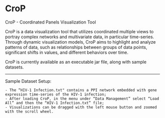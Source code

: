# CroP
CroP - Coordinated Panels Visualization Tool

CroP is a data visualization tool that utilizes coordinated multiple views to portray complex networks and multivariate data, in particular time-series. Through dynamic visualization models, CroP aims to highlight and analyze patterns of data, such as relationships between groups of data points, significant shifts in values, and different behaviors over time.

CroP is currently available as an executable jar file, along with sample datasets.

---

Sample Dataset Setup:

    - The “HIV-1 Infection.txt" contains a PPI network embedded with gene expression time-series of the HIV-1 infection;
    - After loading CroP, in the menu under “Data Management” select “Load All” and then the “HIV-1 Infection.txt” file;
    - Visualizations can be dragged with the left mouse button and zoomed with the scroll wheel.
